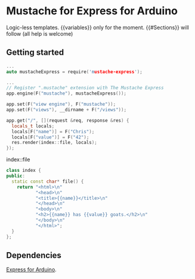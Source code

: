 # Mustache for Express for Arduino
Logic-less templates.
{{variables}} only for the moment. {{#Sections}} will follow (all help is welcome)

## Getting started

```cpp
...
auto mustacheExpress = require('mustache-express');

...
// Register ".mustache" extension with The Mustache Express
app.engine(F("mustache"), mustacheExpress());

app.set(F("view engine"), F("mustache"));
app.set(F("views"), __dirname + F("/views"));

app.get("/", [](request &req, response &res) {
  locals_t locals;
  locals[F("name")] = F("Chris");
  locals[F("value")] = F("42");
  res.render(index::file, locals);
});

```

index::file

```cpp
class index {
public:
  static const char* file() {
    return "<html>\n"
           "<head>\n"
           "<title>{{name}}</title>\n"
           "</head>\n"
           "<body>\n"
           "<h2>{{name}} has {{value}} goats.</h2>\n"
           "</body>\n"
           "</html>";
  }
};
```

## Dependencies
[Express for Arduino](https://github.com/lathoub/express).
